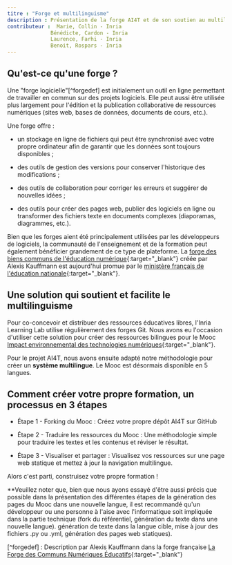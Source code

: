 ```yaml
---
titre : "Forge et multilinguisme"
description : Présentation de la forge AI4T et de son soutien au multilinguisme - Un outil en ligne pour travailler ensemble sur des contenus éducatifs.
contributeur :  Marie, Collin - Inria
              Bénédicte, Cardon - Inria
              Laurence, Farhi - Inria
              Benoit, Rospars - Inria
---
```


## Qu'est-ce qu'une forge ?

Une "forge logicielle"[^forgedef] est initialement un outil en ligne permettant de travailler en commun sur des projets logiciels. Elle peut aussi être utilisée plus largement pour l'édition et la publication collaborative de ressources numériques (sites web, bases de données, documents de cours, etc.).

Une forge offre :

- un stockage en ligne de fichiers qui peut être synchronisé avec votre propre ordinateur afin de garantir que les données sont toujours disponibles ;

- des outils de gestion des versions pour conserver l'historique des modifications ;

- des outils de collaboration pour corriger les erreurs et suggérer de nouvelles idées ;

- des outils pour créer des pages web, publier des logiciels en ligne ou transformer des fichiers texte en documents complexes (diaporamas, diagrammes, etc.).

Bien que les forges aient été principalement utilisées par les développeurs de logiciels, la communauté de l'enseignement et de la formation peut également bénéficier grandement de ce type de plateforme. La [forge des biens communs de l'éducation numérique](https://forge.aeif.fr/framaka/que-la-forge-soit-avec-toi#quest-ce-quune-forge-){:target="_blank"} créée par Alexis Kauffmann est aujourd'hui promue par le [ministère français de l'éducation nationale](https://www.education.gouv.fr){:target="_blank"}.

## Une solution qui soutient et facilite le multilinguisme

Pour co-concevoir et distribuer des ressources éducatives libres, l'Inria Learning Lab utilise régulièrement des forges Git. Nous avons eu l'occasion d'utiliser cette solution pour créer des ressources bilingues pour le Mooc [Impact environnemental des technologies numériques](https://learninglab.gitlabpages.inria.fr/mooc-impacts-num/mooc-impacts-num-ressources/en/index.html){:target="_blank"}.

Pour le projet AI4T, nous avons ensuite adapté notre méthodologie pour créer un **système multilingue**. Le Mooc est désormais disponible en 5 langues.

## **Comment créer votre propre formation, un processus en 3 étapes**

- Étape 1 - Forking du Mooc : Créez votre propre dépôt AI4T sur GitHub

- Étape 2 - Traduire les ressources du Mooc : Une méthodologie simple pour traduire les textes et les contenus et réviser le résultat.

- Étape 3 - Visualiser et partager : Visualisez vos ressources sur une page web statique et mettez à jour la navigation multilingue.

Alors c'est parti, construisez votre propre formation !

**Veuillez noter que, bien que nous ayons essayé d'être aussi précis que possible dans la présentation des différentes étapes de la génération des pages du Mooc dans une nouvelle langue, il est recommandé qu'un développeur ou une personne à l'aise avec l'informatique soit impliquée dans la partie technique (fork du référentiel, génération du texte dans une nouvelle langue).
génération de texte dans la langue cible, mise à jour des fichiers .py ou .yml, génération des pages web statiques).

[^forgedef] : Description par Alexis Kauffmann dans la forge française [La Forge des Communs Numériques Éducatifs](https://forge.aeif.fr/framaka/que-la-forge-soit-avec-toi#quest-ce-quune-forge-){:target="_blank"}

